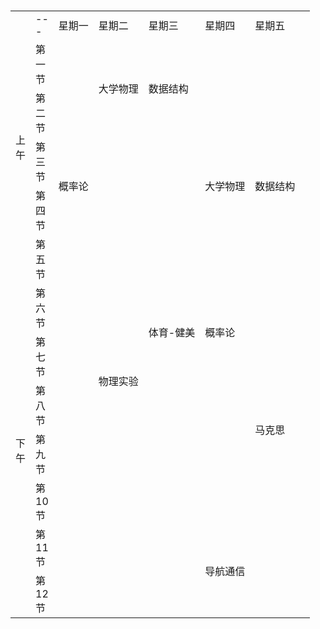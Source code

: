 <!doctype html><html>         <head>               <meta http-equiv="Content-Type" content="text/html;charset=utf-8">                  <title>课表</title>      <meta name="Keywords" content="关键词，关键词">      <meta name="description" content="">                  <!--css,js-->      <!--css:层叠样式表，一件美丽的衣服-->      <style type="text/css">                *{margin:10px;padding:0px;}              .table{font-size:10px;font-family:"微软雅黑";color:#FFFF00;width:720px;height:200px;border:1px solid #000000;background:"images/5.jpg";text-align:center;}                    .table tr td{border:0px solid #000033;}              .table td:hover{background:#FF0099;}
             </style>          </head><body background="">    <table class="table" background="images/22.png">          <tr>      <td width=2 rowspan=6>上午</td>      <td width=2>---</td>      <td>星期一</td>      <td>星期二</td>      <td>星期三</td>      <td>星期四</td>      <td>星期五</td>    </tr>    <tr class="title">            <td width=2>第一节</td>      <td></td>      <td rowspan=2>大学物理</td>      <td rowspan=2>数据结构</td>      <td></td>      <td></td>    </tr>       <tr class="title">            <td width=2>第二节</td>      <td></td>                  <td></td>      <td></td>    </tr>    <tr class="title">            <td width=2>第三节</td>      <td rowspan=2>概率论</td>      <td></td>      <td></td>      <td rowspan=2>大学物理</td>      <td rowspan=2>数据结构</td>          </tr>    <tr class="title">            <td width=2>第四节</td>      <td></td>      <td></td>      <td></td>                </tr>    <tr class="title">            <td width=2>第五节</td>      <td></td>      <td></td>      <td></td>      <td></td>      <td></td>    </tr>    <tr class="title">      <td width=2 rowspan=7>下午</td>      <td width=2>第六节</td>      <td></td>      <td rowspan=4>物理实验</td>      <td rowspan=2>体育-健美</td>      <td rowspan=2>概率论</td>      <td></td>    </tr>    <tr class="title">            <td width=2>第七节</td>      <td></td>                        <td></td>    </tr>    <tr class="title">            <td width=2>第八节</td>      <td></td>            <td></td>      <td></td>      <td rowspan=2>马克思</td>    </tr>    <tr class="title">            <td width=2>第九节</td>      <td></td>            <td></td>      <td></td>          </tr>    <tr class="title">            <td width=2>第10节</td>      <td></td>      <td></td>      <td></td>      <td></td>      <td></td>    </tr>    <tr class="title">            <td width=2>第11节</td>      <td></td>      <td></td>      <td></td>      <td rowspan=3>导航通信</td>      <td></td>    </tr>     <tr class="title">            <td width=2>第12节</td>      <td></td>      <td></td>      <td></td>            <td></td>          </tr>    </table>
            
</html></html>
